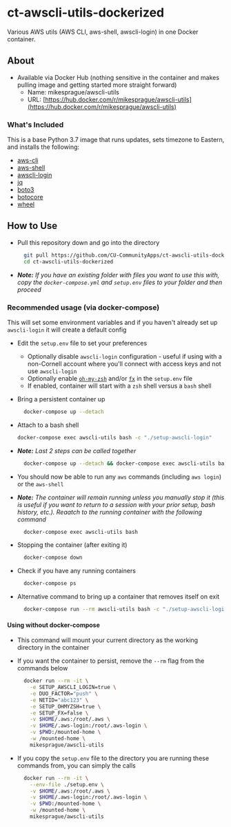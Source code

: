 # ct-awscli-utils-dockerized

Various AWS utils (AWS CLI, aws-shell, awscli-login) in one Docker container.

## About

- Available via Docker Hub (nothing sensitive in the container and makes pulling image and getting started more straight forward)
  - Name: mikesprague/awscli-utils
  - URL: [https://hub.docker.com/r/mikesprague/awscli-utils](https://hub.docker.com/r/mikesprague/awscli-utils)

### What's Included

This is a base Python 3.7 image that runs updates, sets timezone to Eastern,
and installs the following:

- [aws-cli](https://aws.amazon.com/cli/)
- [aws-shell](https://github.com/awslabs/aws-shell)
- [awscli-login](https://github.com/techservicesillinois/awscli-login)
- [jq](https://stedolan.github.io/jq/)
- [boto3](https://github.com/boto/boto3)
- [botocore](https://github.com/boto/botocore)
- [wheel](https://github.com/pypa/wheel)

## How to Use

- Pull this repository down and go into the directory

  ```bash
    git pull https://github.com/CU-CommunityApps/ct-awscli-utils-dockerized.git
    cd ct-awscli-utils-dockerized
  ```

- _**Note:** If you have an existing folder with files you want to use this with, copy the `docker-compose.yml` and `setup.env` files to your folder and then proceed_

### Recommended usage (via docker-compose)

This will set some environment variables and if you haven't already set up `awscli-login` it will create a default config

- Edit the `setup.env` file to set your preferences
  - Optionally disable `awscli-login` configuration - useful if using with a non-Cornell account where you'll connect with access keys and not use `awscli-login`
  - Optionally enable [`oh-my-zsh`](https://github.com/robbyrussell/oh-my-zsh/) and/or [`fx`](https://github.com/antonmedv/fx/) in the `setup.env` file
  - If enabled, container will start with a `zsh` shell versus a `bash` shell

- Bring a persistent container up

  ```bash
    docker-compose up --detach
  ```

- Attach to a bash shell

  ```bash
  docker-compose exec awscli-utils bash -c "./setup-awscli-login"
  ```

- _**Note:** Last 2 steps can be called together_

  ```bash
    docker-compose up --detach && docker-compose exec awscli-utils bash -c "./setup-awscli-login"
  ```

- You should now be able to run any `aws` commands (including `aws login`) or the `aws-shell`

- _**Note:** The container will remain running unless you manually stop it (this is useful if you want to return to a session with your prior setup, bash history, etc.). Reaatch to the running container with the following command_

  ```bash
    docker-compose exec awscli-utils bash
  ```

- Stopping the container (after exiting it)

  ```bash
    docker-compose down
  ```

- Check if you have any running containers

  ```bash
    docker-compose ps
  ```

- Alternative command to bring up a container that removes itself on exit

  ```bash
    docker-compose run --rm awscli-utils bash -c "./setup-awscli-login"
  ```

#### Using without docker-compose

- This command will mount your current directory as the working directory in the container
- If you want the container to persist, remove the `--rm` flag from the commands below

  ```bash
    docker run --rm -it \
      -e SETUP_AWSCLI_LOGIN=true \
      -e DUO_FACTOR="push" \
      -e NETID="abc123" \
      -e SETUP_OHMYZSH=true \
      -e SETUP_FX=false \
      -v $HOME/.aws:/root/.aws \
      -v $HOME/.aws-login:/root/.aws-login \
      -v $PWD:/mounted-home \
      -w /mounted-home \
      mikesprague/awscli-utils
  ```

- If you copy the `setup.env` file to the directory you are running these commands from, you can simply the calls

  ```bash
    docker run --rm -it \
      --env-file ./setup.env \
      -v $HOME/.aws:/root/.aws \
      -v $HOME/.aws-login:/root/.aws-login \
      -v $PWD:/mounted-home \
      -w /mounted-home \
      mikesprague/awscli-utils
  ```
